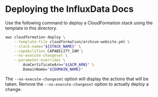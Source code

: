 # Deploying the InfluxData Docs

Use the following command to deploy a CloudFormation stack using the template in this directory.

```sh
aws cloudformation deploy \
    --template-file cloudformation/archive-website.yml \
    --stack-name="${STACK_NAME}" \
    --capabilities CAPABILITY_IAM \
    --no-execute-changeset \
    --parameter-overrides \
        AcmCertificateArn="${ACM_ARN}" \
        DomainName="${DOMAIN_NAME}"
```

The `--no-execute-changeset` option will display the actions that will be taken. Remove the `--no-execute-changeset` option to actually deploy a change.
